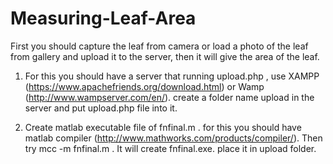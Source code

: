 # Measuring-Leaf-Area

First you should capture the leaf from camera or load a photo of the leaf from gallery and upload it to the server, then it will give the area of the leaf. 

1. For this you should have a server that running upload.php , use XAMPP (https://www.apachefriends.org/download.html) or Wamp (http://www.wampserver.com/en/). create a folder name upload in the server and put upload.php file into it.

2. Create matlab executable file of fnfinal.m . for this you should have matlab compiler (http://www.mathworks.com/products/compiler/). Then try mcc -m fnfinal.m . It will create fnfinal.exe. place it in upload folder. 



